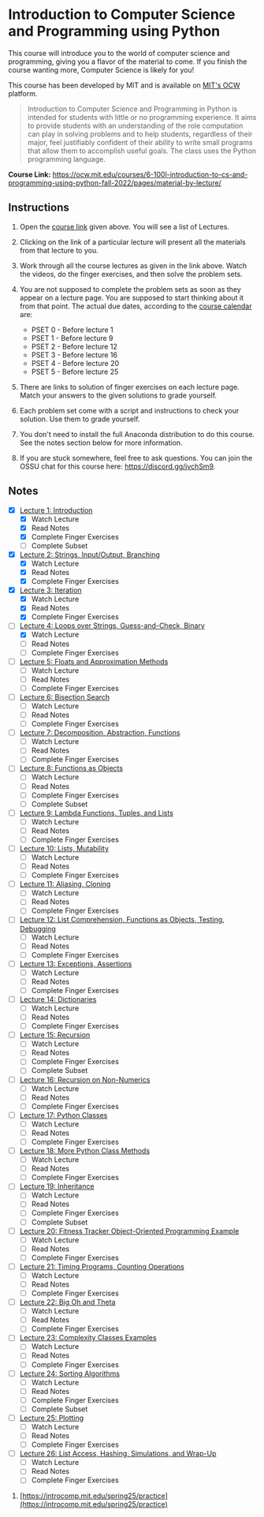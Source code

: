 # Introduction to Computer Science and Programming using Python

This course will introduce you to the world of computer science and programming, giving you a flavor of the material to come. If you finish the course wanting more, Computer Science is likely for you!

This course has been developed by MIT and is available on [MIT's OCW](https://ocw.mit.edu) platform.

> Introduction to Computer Science and Programming in Python is intended for students with little or no programming experience. It aims to provide students with an understanding of the role computation can play in solving problems and to help students, regardless of their major, feel justifiably confident of their ability to write small programs that allow them to accomplish useful goals. The class uses the Python programming language.

**Course Link:** <https://ocw.mit.edu/courses/6-100l-introduction-to-cs-and-programming-using-python-fall-2022/pages/material-by-lecture/>

## Instructions

1. Open the [course link](https://ocw.mit.edu/courses/6-100l-introduction-to-cs-and-programming-using-python-fall-2022/pages/material-by-lecture/) given above. You will see a list of Lectures.
2. Clicking on the link of a particular lecture will present all the materials from that lecture to you.
3. Work through all the course lectures as given in the link above. Watch the videos, do the finger exercises, and then solve the problem sets.
4. You are not supposed to complete the problem sets as soon as they appear on a lecture page. You are supposed to start thinking about it from that point. The actual due dates, according to the [course calendar](https://ocw.mit.edu/courses/6-100l-introduction-to-cs-and-programming-using-python-fall-2022/pages/calendar/) are:

   - PSET 0 - Before lecture 1
   - PSET 1 - Before lecture 9
   - PSET 2 - Before lecture 12
   - PSET 3 - Before lecture 16
   - PSET 4 - Before lecture 20
   - PSET 5 - Before lecture 25

6. There are links to solution of finger exercises on each lecture page. Match your answers to the given solutions to grade yourself.
7. Each problem set come with a script and instructions to check your solution. Use them to grade yourself.
8. You don't need to install the full Anaconda distribution to do this course. See the notes section below for more information.
9. If you are stuck somewhere, feel free to ask questions. You can join the OSSU chat for this course here: <https://discord.gg/jvchSm9>.

## Notes

- [X] [Lecture 1: Introduction](https://ocw.mit.edu/courses/6-100l-introduction-to-cs-and-programming-using-python-fall-2022/pages/lecture-1-introduction/)
    - [X] Watch Lecture
    - [X] Read Notes
    - [X] Complete Finger Exercises
    - [ ] Complete Subset
- [X] [Lecture 2: Strings, Input/Output, Branching](https://ocw.mit.edu/courses/6-100l-introduction-to-cs-and-programming-using-python-fall-2022/pages/lecture-2-strings-inputoutput-branching/)
    - [X] Watch Lecture
    - [X] Read Notes
    - [X] Complete Finger Exercises
- [X] [Lecture 3: Iteration](https://ocw.mit.edu/courses/6-100l-introduction-to-cs-and-programming-using-python-fall-2022/pages/lecture-3-iteration/)
    - [X] Watch Lecture
    - [X] Read Notes
    - [X] Complete Finger Exercises
- [ ] [Lecture 4: Loops over Strings, Guess-and-Check, Binary](https://ocw.mit.edu/courses/6-100l-introduction-to-cs-and-programming-using-python-fall-2022/pages/lecture-4-loops-over-strings-guess-and-check-binary/)
    - [X] Watch Lecture
    - [ ] Read Notes
    - [ ] Complete Finger Exercises
- [ ] [Lecture 5: Floats and Approximation Methods](https://ocw.mit.edu/courses/6-100l-introduction-to-cs-and-programming-using-python-fall-2022/pages/lecture-5-floats-and-approximation-methods/)
    - [ ] Watch Lecture
    - [ ] Read Notes
    - [ ] Complete Finger Exercises
- [ ] [Lecture 6: Bisection Search](https://ocw.mit.edu/courses/6-100l-introduction-to-cs-and-programming-using-python-fall-2022/pages/lecture-6-bisection-search/)
    - [ ] Watch Lecture
    - [ ] Read Notes
    - [ ] Complete Finger Exercises
- [ ] [Lecture 7: Decomposition, Abstraction, Functions](https://ocw.mit.edu/courses/6-100l-introduction-to-cs-and-programming-using-python-fall-2022/pages/lecture-7-decomposition-abstraction-functions/)
    - [ ] Watch Lecture
    - [ ] Read Notes
    - [ ] Complete Finger Exercises
- [ ] [Lecture 8: Functions as Objects](https://ocw.mit.edu/courses/6-100l-introduction-to-cs-and-programming-using-python-fall-2022/pages/lecture-8-functions-as-objects/)
    - [ ] Watch Lecture
    - [ ] Read Notes
    - [ ] Complete Finger Exercises
    - [ ] Complete Subset
- [ ] [Lecture 9: Lambda Functions, Tuples, and Lists](https://ocw.mit.edu/courses/6-100l-introduction-to-cs-and-programming-using-python-fall-2022/pages/lecture-9-lambda-functions-tuples-and-lists/)
    - [ ] Watch Lecture
    - [ ] Read Notes
    - [ ] Complete Finger Exercises
- [ ] [Lecture 10: Lists, Mutability](https://ocw.mit.edu/courses/6-100l-introduction-to-cs-and-programming-using-python-fall-2022/pages/lecture-10-lists-mutability/)
    - [ ] Watch Lecture
    - [ ] Read Notes
    - [ ] Complete Finger Exercises
- [ ] [Lecture 11: Aliasing, Cloning](https://ocw.mit.edu/courses/6-100l-introduction-to-cs-and-programming-using-python-fall-2022/pages/lecture-11-aliasing-cloning/)
    - [ ] Watch Lecture
    - [ ] Read Notes
    - [ ] Complete Finger Exercises
- [ ] [Lecture 12: List Comprehension, Functions as Objects, Testing, Debugging](https://ocw.mit.edu/courses/6-100l-introduction-to-cs-and-programming-using-python-fall-2022/pages/lecture-12-list-comprehension-functions-as-objects-testing-debugging/)
    - [ ] Watch Lecture
    - [ ] Read Notes
    - [ ] Complete Finger Exercises
- [ ] [Lecture 13: Exceptions, Assertions](https://ocw.mit.edu/courses/6-100l-introduction-to-cs-and-programming-using-python-fall-2022/pages/lecture-13-exceptions-assertions/)
    - [ ] Watch Lecture
    - [ ] Read Notes
    - [ ] Complete Finger Exercises
- [ ] [Lecture 14: Dictionaries](https://ocw.mit.edu/courses/6-100l-introduction-to-cs-and-programming-using-python-fall-2022/pages/lecture-14-dictionaries/)
    - [ ] Watch Lecture
    - [ ] Read Notes
    - [ ] Complete Finger Exercises
- [ ] [Lecture 15: Recursion](https://ocw.mit.edu/courses/6-100l-introduction-to-cs-and-programming-using-python-fall-2022/pages/lecture-15-recursion/)
    - [ ] Watch Lecture
    - [ ] Read Notes
    - [ ] Complete Finger Exercises
    - [ ] Complete Subset
- [ ] [Lecture 16: Recursion on Non-Numerics](https://ocw.mit.edu/courses/6-100l-introduction-to-cs-and-programming-using-python-fall-2022/pages/lecture-16-recursion-on-non-numerics/)
    - [ ] Watch Lecture
    - [ ] Read Notes
    - [ ] Complete Finger Exercises
- [ ] [Lecture 17: Python Classes](https://ocw.mit.edu/courses/6-100l-introduction-to-cs-and-programming-using-python-fall-2022/pages/lecture-17-python-classes/)
    - [ ] Watch Lecture
    - [ ] Read Notes
    - [ ] Complete Finger Exercises
- [ ] [Lecture 18: More Python Class Methods](https://ocw.mit.edu/courses/6-100l-introduction-to-cs-and-programming-using-python-fall-2022/pages/lecture-18-more-python-class-methods/)
    - [ ] Watch Lecture
    - [ ] Read Notes
    - [ ] Complete Finger Exercises
- [ ] [Lecture 19: Inheritance](https://ocw.mit.edu/courses/6-100l-introduction-to-cs-and-programming-using-python-fall-2022/pages/lecture-19-inheritance/)
    - [ ] Watch Lecture
    - [ ] Read Notes
    - [ ] Complete Finger Exercises
    - [ ] Complete Subset
- [ ] [Lecture 20: Fitness Tracker Object-Oriented Programming Example](https://ocw.mit.edu/courses/6-100l-introduction-to-cs-and-programming-using-python-fall-2022/pages/lecture-20-fitness-tracker-object-oriented-programming-example/)
    - [ ] Watch Lecture
    - [ ] Read Notes
    - [ ] Complete Finger Exercises
- [ ] [Lecture 21: Timing Programs, Counting Operations](https://ocw.mit.edu/courses/6-100l-introduction-to-cs-and-programming-using-python-fall-2022/pages/lecture-21-timing-programs-counting-operations/)
    - [ ] Watch Lecture
    - [ ] Read Notes
    - [ ] Complete Finger Exercises
- [ ] [Lecture 22: Big Oh and Theta](https://ocw.mit.edu/courses/6-100l-introduction-to-cs-and-programming-using-python-fall-2022/pages/lecture-22-big-oh-and-theta/)
    - [ ] Watch Lecture
    - [ ] Read Notes
    - [ ] Complete Finger Exercises
- [ ] [Lecture 23: Complexity Classes Examples](https://ocw.mit.edu/courses/6-100l-introduction-to-cs-and-programming-using-python-fall-2022/pages/lecture-23-complexity-classes-examples/)
    - [ ] Watch Lecture
    - [ ] Read Notes
    - [ ] Complete Finger Exercises
- [ ] [Lecture 24: Sorting Algorithms](https://ocw.mit.edu/courses/6-100l-introduction-to-cs-and-programming-using-python-fall-2022/pages/lecture-24-sorting-algorithms/)
    - [ ] Watch Lecture
    - [ ] Read Notes
    - [ ] Complete Finger Exercises
    - [ ] Complete Subset
- [ ] [Lecture 25: Plotting](https://ocw.mit.edu/courses/6-100l-introduction-to-cs-and-programming-using-python-fall-2022/pages/lecture-25-plotting/)
    - [ ] Watch Lecture
    - [ ] Read Notes
    - [ ] Complete Finger Exercises
- [ ] [Lecture 26: List Access, Hashing, Simulations, and Wrap-Up](https://ocw.mit.edu/courses/6-100l-introduction-to-cs-and-programming-using-python-fall-2022/pages/lecture-26-list-access-hashing-simulations-and-wrap-up/)
    - [ ] Watch Lecture
    - [ ] Read Notes
    - [ ] Complete Finger Exercises

1. [https://introcomp.mit.edu/spring25/practice](https://introcomp.mit.edu/spring25/practice)
